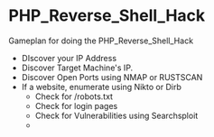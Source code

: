 # PHP_Reverse_Shell_Hack
Gameplan for doing the PHP_Reverse_Shell_Hack

- DIscover your IP Address
- Discover Target Machine's IP.
- Discover Open Ports using NMAP or RUSTSCAN
- If a website, enumerate using Nikto or Dirb
    - Check for /robots.txt
    - Check for login pages
    - Check for Vulnerabilities using Searchsploit
    - 
